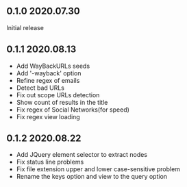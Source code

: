 ## 0.1.0 2020.07.30
Initial release
## 0.1.1 2020.08.13
* Add WayBackURLs seeds
* Add '-wayback' option
* Refine regex of emails
* Detect bad URLs
* Fix out scope URLs detection
* Show count of results in the title
* Fix regex of Social Networks(for speed)
* Fix regex view loading
## 0.1.2 2020.08.22
* Add JQuery element selector to extract nodes
* Fix status line problems
* Fix file extension upper and lower case-sensitive problem
* Rename the keys option and view to the query option